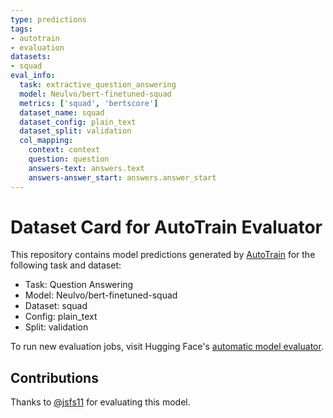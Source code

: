 ```yaml
---
type: predictions
tags:
- autotrain
- evaluation
datasets:
- squad
eval_info:
  task: extractive_question_answering
  model: Neulvo/bert-finetuned-squad
  metrics: ['squad', 'bertscore']
  dataset_name: squad
  dataset_config: plain_text
  dataset_split: validation
  col_mapping:
    context: context
    question: question
    answers-text: answers.text
    answers-answer_start: answers.answer_start
---
```

# Dataset Card for AutoTrain Evaluator

This repository contains model predictions generated by [AutoTrain](https://huggingface.co/autotrain) for the following task and dataset:

* Task: Question Answering
* Model: Neulvo/bert-finetuned-squad
* Dataset: squad
* Config: plain_text
* Split: validation

To run new evaluation jobs, visit Hugging Face's [automatic model evaluator](https://huggingface.co/spaces/autoevaluate/model-evaluator).

## Contributions

Thanks to [@jsfs11](https://huggingface.co/jsfs11) for evaluating this model.